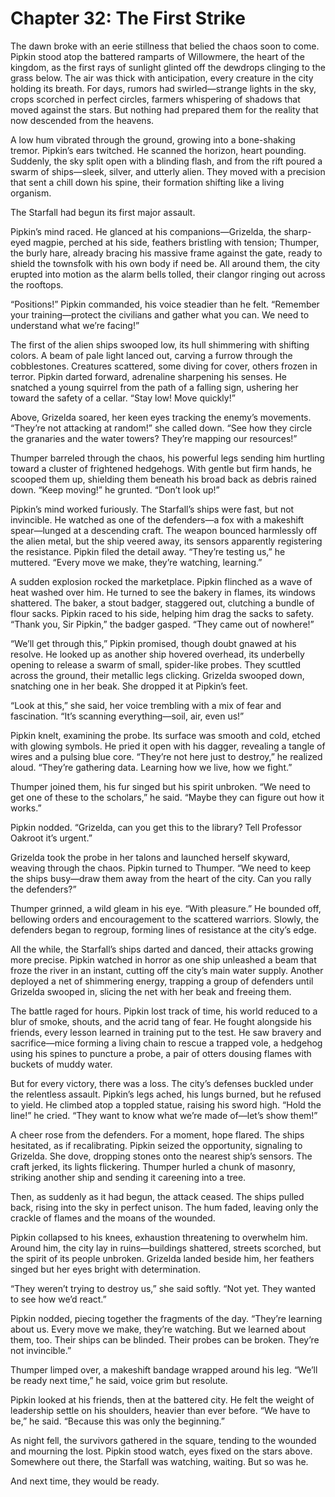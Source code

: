 # Chapter 32: The First Strike

The dawn broke with an eerie stillness that belied the chaos soon to come. Pipkin stood atop the battered ramparts of Willowmere, the heart of the kingdom, as the first rays of sunlight glinted off the dewdrops clinging to the grass below. The air was thick with anticipation, every creature in the city holding its breath. For days, rumors had swirled—strange lights in the sky, crops scorched in perfect circles, farmers whispering of shadows that moved against the stars. But nothing had prepared them for the reality that now descended from the heavens.

A low hum vibrated through the ground, growing into a bone-shaking tremor. Pipkin’s ears twitched. He scanned the horizon, heart pounding. Suddenly, the sky split open with a blinding flash, and from the rift poured a swarm of ships—sleek, silver, and utterly alien. They moved with a precision that sent a chill down his spine, their formation shifting like a living organism.

The Starfall had begun its first major assault.

Pipkin’s mind raced. He glanced at his companions—Grizelda, the sharp-eyed magpie, perched at his side, feathers bristling with tension; Thumper, the burly hare, already bracing his massive frame against the gate, ready to shield the townsfolk with his own body if need be. All around them, the city erupted into motion as the alarm bells tolled, their clangor ringing out across the rooftops.

“Positions!” Pipkin commanded, his voice steadier than he felt. “Remember your training—protect the civilians and gather what you can. We need to understand what we’re facing!”

The first of the alien ships swooped low, its hull shimmering with shifting colors. A beam of pale light lanced out, carving a furrow through the cobblestones. Creatures scattered, some diving for cover, others frozen in terror. Pipkin darted forward, adrenaline sharpening his senses. He snatched a young squirrel from the path of a falling sign, ushering her toward the safety of a cellar. “Stay low! Move quickly!”

Above, Grizelda soared, her keen eyes tracking the enemy’s movements. “They’re not attacking at random!” she called down. “See how they circle the granaries and the water towers? They’re mapping our resources!”

Thumper barreled through the chaos, his powerful legs sending him hurtling toward a cluster of frightened hedgehogs. With gentle but firm hands, he scooped them up, shielding them beneath his broad back as debris rained down. “Keep moving!” he grunted. “Don’t look up!”

Pipkin’s mind worked furiously. The Starfall’s ships were fast, but not invincible. He watched as one of the defenders—a fox with a makeshift spear—lunged at a descending craft. The weapon bounced harmlessly off the alien metal, but the ship veered away, its sensors apparently registering the resistance. Pipkin filed the detail away. “They’re testing us,” he muttered. “Every move we make, they’re watching, learning.”

A sudden explosion rocked the marketplace. Pipkin flinched as a wave of heat washed over him. He turned to see the bakery in flames, its windows shattered. The baker, a stout badger, staggered out, clutching a bundle of flour sacks. Pipkin raced to his side, helping him drag the sacks to safety. “Thank you, Sir Pipkin,” the badger gasped. “They came out of nowhere!”

“We’ll get through this,” Pipkin promised, though doubt gnawed at his resolve. He looked up as another ship hovered overhead, its underbelly opening to release a swarm of small, spider-like probes. They scuttled across the ground, their metallic legs clicking. Grizelda swooped down, snatching one in her beak. She dropped it at Pipkin’s feet.

“Look at this,” she said, her voice trembling with a mix of fear and fascination. “It’s scanning everything—soil, air, even us!”

Pipkin knelt, examining the probe. Its surface was smooth and cold, etched with glowing symbols. He pried it open with his dagger, revealing a tangle of wires and a pulsing blue core. “They’re not here just to destroy,” he realized aloud. “They’re gathering data. Learning how we live, how we fight.”

Thumper joined them, his fur singed but his spirit unbroken. “We need to get one of these to the scholars,” he said. “Maybe they can figure out how it works.”

Pipkin nodded. “Grizelda, can you get this to the library? Tell Professor Oakroot it’s urgent.”

Grizelda took the probe in her talons and launched herself skyward, weaving through the chaos. Pipkin turned to Thumper. “We need to keep the ships busy—draw them away from the heart of the city. Can you rally the defenders?”

Thumper grinned, a wild gleam in his eye. “With pleasure.” He bounded off, bellowing orders and encouragement to the scattered warriors. Slowly, the defenders began to regroup, forming lines of resistance at the city’s edge.

All the while, the Starfall’s ships darted and danced, their attacks growing more precise. Pipkin watched in horror as one ship unleashed a beam that froze the river in an instant, cutting off the city’s main water supply. Another deployed a net of shimmering energy, trapping a group of defenders until Grizelda swooped in, slicing the net with her beak and freeing them.

The battle raged for hours. Pipkin lost track of time, his world reduced to a blur of smoke, shouts, and the acrid tang of fear. He fought alongside his friends, every lesson learned in training put to the test. He saw bravery and sacrifice—mice forming a living chain to rescue a trapped vole, a hedgehog using his spines to puncture a probe, a pair of otters dousing flames with buckets of muddy water.

But for every victory, there was a loss. The city’s defenses buckled under the relentless assault. Pipkin’s legs ached, his lungs burned, but he refused to yield. He climbed atop a toppled statue, raising his sword high. “Hold the line!” he cried. “They want to know what we’re made of—let’s show them!”

A cheer rose from the defenders. For a moment, hope flared. The ships hesitated, as if recalibrating. Pipkin seized the opportunity, signaling to Grizelda. She dove, dropping stones onto the nearest ship’s sensors. The craft jerked, its lights flickering. Thumper hurled a chunk of masonry, striking another ship and sending it careening into a tree.

Then, as suddenly as it had begun, the attack ceased. The ships pulled back, rising into the sky in perfect unison. The hum faded, leaving only the crackle of flames and the moans of the wounded.

Pipkin collapsed to his knees, exhaustion threatening to overwhelm him. Around him, the city lay in ruins—buildings shattered, streets scorched, but the spirit of its people unbroken. Grizelda landed beside him, her feathers singed but her eyes bright with determination.

“They weren’t trying to destroy us,” she said softly. “Not yet. They wanted to see how we’d react.”

Pipkin nodded, piecing together the fragments of the day. “They’re learning about us. Every move we make, they’re watching. But we learned about them, too. Their ships can be blinded. Their probes can be broken. They’re not invincible.”

Thumper limped over, a makeshift bandage wrapped around his leg. “We’ll be ready next time,” he said, voice grim but resolute.

Pipkin looked at his friends, then at the battered city. He felt the weight of leadership settle on his shoulders, heavier than ever before. “We have to be,” he said. “Because this was only the beginning.”

As night fell, the survivors gathered in the square, tending to the wounded and mourning the lost. Pipkin stood watch, eyes fixed on the stars above. Somewhere out there, the Starfall was watching, waiting. But so was he.

And next time, they would be ready.
